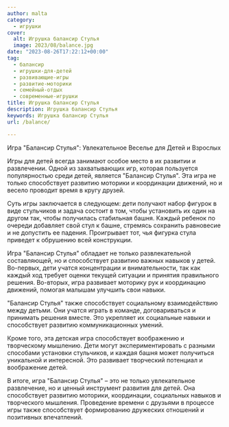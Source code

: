 ```yaml
---
author: malta
category:
  - игрушки
cover:
  alt: Игрушка балансир Стулья
  image: 2023/08/balance.jpg
date: "2023-08-26T17:22:12+00:00"
tag:
  - балансир
  - игрушки-для-детей
  - развивающие-игры
  - развитие-моторики
  - семейный-отдых
  - современные-игрушки
title: Игрушка балансир Стулья
description: Игрушка балансир Стулья
keywords: Игрушка балансир Стулья
url: /balance/

---
```

Игра "Балансир Стулья": Увлекательное Веселье для Детей и Взрослых

Игры для детей всегда занимают особое место в их развитии и развлечении. Одной из захватывающих игр, которая пользуется популярностью среди детей, является "Балансир Стулья". Эта игра не только способствует развитию моторики и координации движений, но и весело проводит время в кругу друзей.

Суть игры заключается в следующем: дети получают набор фигурок в виде стульчиков и задача состоит в том, чтобы установить их один на другом так, чтобы получилась стабильная башня. Каждый ребенок по очереди добавляет свой стул к башне, стремясь сохранить равновесие и не допустить ее падения. Проигрывает тот, чья фигурка стула приведет к обрушению всей конструкции.

Игра "Балансир Стулья" обладает не только развлекательной составляющей, но и способствует развитию важных навыков у детей. Во-первых, дети учатся концентрации и внимательности, так как каждый ход требует оценки текущей ситуации и принятия правильного решения. Во-вторых, игра развивает моторику рук и координацию движений, помогая малышам улучшить свои навыки.

"Балансир Стулья" также способствует социальному взаимодействию между детьми. Они учатся играть в команде, договариваться и принимать решения вместе. Это укрепляет их социальные навыки и способствует развитию коммуникационных умений.

Кроме того, эта детская игра способствует воображению и творческому мышлению. Дети могут экспериментировать с разными способами установки стульчиков, и каждая башня может получиться уникальной и интересной. Это развивает творческий потенциал и воображение детей.

В итоге, игра "Балансир Стулья" – это не только увлекательное развлечение, но и ценный инструмент развития для детей. Она способствует развитию моторики, координации, социальных навыков и творческого мышления. Проведение времени с друзьями в процессе игры также способствует формированию дружеских отношений и позитивных впечатлений.
